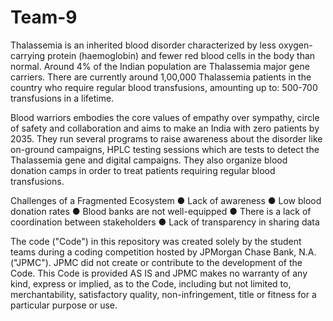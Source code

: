 # Team-9
Thalassemia is an inherited blood disorder characterized by less oxygen-carrying protein (haemoglobin) and fewer red blood cells in the body than normal. Around 4% of the Indian population are Thalassemia major gene carriers. There are currently around 1,00,000 Thalassemia patients in the country who require regular blood transfusions, amounting up to: 500-700 transfusions in a lifetime. 

Blood warriors embodies the core values of empathy over sympathy, circle of safety and collaboration and aims to make an India with zero patients by 2035. They run several programs to raise awareness about the disorder like on-ground campaigns, HPLC testing sessions which are tests to detect the Thalassemia gene and digital campaigns. They also organize blood donation camps in order to treat patients requiring regular blood transfusions. 


Challenges of a Fragmented Ecosystem
● Lack of awareness
● Low blood donation rates
● Blood banks are not well-equipped
● There is a lack of coordination between stakeholders
● Lack of transparency in sharing data



The code ("Code") in this repository was created solely by the student teams during a coding competition hosted by JPMorgan Chase Bank, N.A. ("JPMC"). JPMC did not create or contribute to the development of the Code. This Code is provided AS IS and JPMC makes no warranty of any kind, express or implied, as to the Code, including but not limited to, merchantability, satisfactory quality, non-infringement, title or fitness for a particular purpose or use.